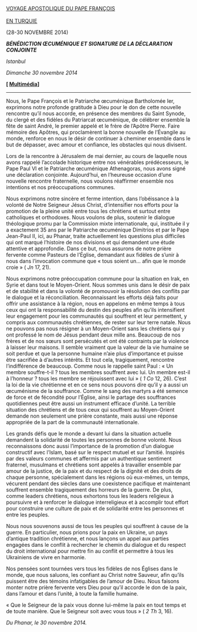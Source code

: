 [VOYAGE APOSTOLIQUE DU PAPE FRANÇOIS\
\
EN TURQUIE](http://w2.vatican.va/content/francesco/fr/travels/2014/outside/documents/papa-francesco-turchia-2014.html)

(28-30 NOVEMBRE 2014)

***BÉNÉDICTION ŒCUMÉNIQUE ET SIGNATURE DE LA DÉCLARATION CONJOINTE***

*Istanbul*

*Dimanche 30 novembre 2014*

**[ [Multimédia](http://w2.vatican.va/content/francesco/fr/events/event.dir.html/content/vaticanevents/fr/2014/11/30/firmadichiarazioneturchia.html)]**

* * *

Nous, le Pape François et le Patriarche œcuménique Bartholomée Ier, exprimons notre profonde gratitude à Dieu pour le don de cette nouvelle rencontre qu’il nous accorde, en présence des membres du Saint Synode, du clergé et des fidèles du Patriarcat œcuménique, de célébrer ensemble la fête de saint André, le premier appelé et le frère de l’Apôtre Pierre. Faire mémoire des Apôtres, qui proclamèrent la bonne nouvelle de l’Évangile au monde, renforce en nous le désir de continuer à cheminer ensemble dans le but de dépasser, avec amour et confiance, les obstacles qui nous divisent.

Lors de la rencontre à Jérusalem de mai dernier, au cours de laquelle nous avons rappelé l’accolade historique entre nos vénérables prédécesseurs, le Pape Paul VI et le Patriarche œcuménique Athenagoras, nous avons signé une déclaration conjointe. Aujourd’hui, en l’heureuse occasion d’une nouvelle rencontre fraternelle, nous voulons réaffirmer ensemble nos intentions et nos préoccupations communes.

Nous exprimons notre sincère et ferme intention, dans l’obéissance à la volonté de Notre Seigneur Jésus Christ, d’intensifier nos efforts pour la promotion de la pleine unité entre tous les chrétiens et surtout entre catholiques et orthodoxes. Nous voulons de plus, soutenir le dialogue théologique promu par la Commission mixte internationale, qui, instituée il y a exactement 35 ans par le Patriarche œcuménique Dimitrios et par le Pape Jean-Paul II, ici, au Phanar, traite actuellement les questions plus difficiles qui ont marqué l’histoire de nos divisions et qui demandent une étude attentive et approfondie. Dans ce but, nous assurons de notre prière fervente comme Pasteurs de l’Église, demandant aux fidèles de s’unir à nous dans l’invocation commune que « tous soient un… afin que le monde croie » ( *Jn* 17, 21).

Nous exprimons notre préoccupation commune pour la situation en Irak, en Syrie et dans tout le Moyen-Orient. Nous sommes unis dans le désir de paix et de stabilité et dans la volonté de promouvoir la résolution des conflits par le dialogue et la réconciliation. Reconnaissant les efforts déjà faits pour offrir une assistance à la région, nous en appelons en même temps à tous ceux qui ont la responsabilité du destin des peuples afin qu’ils intensifient leur engagement pour les communautés qui souffrent et leur permettent, y compris aux communautés chrétiennes, de rester sur leur terre natale. Nous ne pouvons pas nous résigner à un Moyen-Orient sans les chrétiens qui y ont professé le nom de Jésus pendant deux mille ans. Beaucoup de nos frères et de nos sœurs sont persécutés et ont été contraints par la violence à laisser leur maisons. Il semble vraiment que la valeur de la vie humaine se soit perdue et que la personne humaine n’aie plus d’importance et puisse être sacrifiée à d’autres intérêts. Et tout cela, tragiquement, rencontre l’indifférence de beaucoup. Comme nous le rappelle saint Paul : « Un membre souffre-t-il ? tous les membres souffrent avec lui. Un membre est-il à l’honneur ? tous les membre se réjouissent avec lui » ( *1 Co* 12, 26). C’est la loi de la vie chrétienne et en ce sens nous pouvons dire qu’il y a aussi un œcuménisme de la souffrance. Comme le sang des martyrs a été semence de force et de fécondité pour l’Église, ainsi le partage des souffrances quotidiennes peut être aussi un instrument efficace d’unité. La terrible situation des chrétiens et de tous ceux qui souffrent au Moyen-Orient demande non seulement une prière constante, mais aussi une réponse appropriée de la part de la communauté internationale.

Les grands défis que le monde a devant lui dans la situation actuelle demandent la solidarité de toutes les personnes de bonne volonté. Nous reconnaissons donc aussi l’importance de la promotion d’un dialogue constructif avec l’Islam, basé sur le respect mutuel et sur l’amitié. Inspirés par des valeurs communes et affermis par un authentique sentiment fraternel, musulmans et chrétiens sont appelés à travailler ensemble par amour de la justice, de la paix et du respect de la dignité et des droits de chaque personne, spécialement dans les régions où eux-mêmes, un temps, vécurent pendant des siècles dans une coexistence pacifique et maintenant souffrent ensemble tragiquement des horreurs de la guerre. De plus, comme leaders chrétiens, nous exhortons tous les leaders religieux à poursuivre et à renforcer le dialogue interreligieux et à accomplir tout effort pour construire une culture de paix et de solidarité entre les personnes et entre les peuples.

Nous nous souvenons aussi de tous les peuples qui souffrent à cause de la guerre. En particulier, nous prions pour la paix en Ukraine, un pays d’antique tradition chrétienne, et nous lançons un appel aux parties engagées dans le conflit à rechercher le chemin du dialogue et du respect du droit international pour mettre fin au conflit et permettre à tous les Ukrainiens de vivre en harmonie.

Nos pensées sont tournées vers tous les fidèles de nos Églises dans le monde, que nous saluons, les confiant au Christ notre Sauveur, afin qu’ils puissent être des témoins infatigables de l’amour de Dieu. Nous faisons monter notre prière fervente vers Dieu pour qu’il accorde le don de la paix, dans l’amour et dans l’unité, à toute la famille humaine.

« Que le Seigneur de la paix vous donne lui-même la paix en tout temps et de toute manière. Que le Seigneur soit avec vous tous » ( *2 Th* 3, 16).

*Du Phanar, le 30 novembre 2014.*